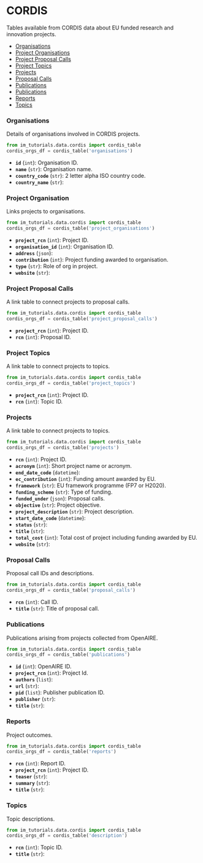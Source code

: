 # CORDIS
 
Tables available from CORDIS data about EU funded research and innovation
projects.

 - [Organisations](#organisations)
 - [Project Organisations](#project-organisations)
 - [Project Proposal Calls](#project-proposal-calls)
 - [Project Topics](#project-topics)
 - [Projects](#projects)
 - [Proposal Calls](#proposal-calls)
 - [Publications](#publications)
 - [Publications](#publications)
 - [Reports](#reports)
 - [Topics](#topics)

### Organisations
 
Details of organisations involved in CORDIS projects.
 
```python 
from im_tutorials.data.cordis import cordis_table
cordis_orgs_df = cordis_table('organisations')
```

- **`id`** (`int`): Organisation ID.
- **`name`** (`str`): Organisation name.
- **`country_code`** (`str`): 2 letter alpha ISO country code.
- **`country_name`** (`str`):


### Project Organisation
 
Links projects to organisations.

```python 
from im_tutorials.data.cordis import cordis_table
cordis_orgs_df = cordis_table('project_organisations')
```

- **`project_rcn`** (`int`): Project ID.
- **`organisation_id`** (`int`): Organisation ID.
- **`address`** (`json`): 
- **`contribution`** (`int`): Project funding awarded to organisation.
- **`type`** (`str`): Role of org in project.
- **`website`** (`str`):


### Project Proposal Calls
 
A link table to connect projects to proposal calls.

```python 
from im_tutorials.data.cordis import cordis_table
cordis_orgs_df = cordis_table('project_proposal_calls')
```

- **`project_rcn`** (`int`): Project ID.
- **`rcn`** (`int`): Proposal ID.


### Project Topics
 
A link table to connect projects to topics.

```python 
from im_tutorials.data.cordis import cordis_table
cordis_orgs_df = cordis_table('project_topics')
```

- **`project_rcn`** (`int`): Project ID.
- **`rcn`** (`int`): Topic ID.


### Projects
 
A link table to connect projects to topics.

```python 
from im_tutorials.data.cordis import cordis_table
cordis_orgs_df = cordis_table('projects')
```

- **`rcn`** (`int`): Project ID.
- **`acronym`** (`int`): Short project name or acronym.
- **`end_date_code`** (`datetime`): 
- **`ec_contribution`** (`int`): Funding amount awarded by EU.
- **`framework`** (`str`): EU framework programme (FP7 or H2020).
- **`funding_scheme`** (`str`): Type of funding.
- **`funded_under`** (`json`): Proposal calls.
- **`objective`** (`str`): Project objective.
- **`project_description`** (`str`): Project description.
- **`start_date_code`** (`datetime`):
- **`status`** (`str`):
- **`title`** (`str`):
- **`total_cost`** (`int`): Total cost of project including funding awarded by EU.
- **`website`** (`str`):


### Proposal Calls
 
Proposal call IDs and descriptions.

```python 
from im_tutorials.data.cordis import cordis_table
cordis_orgs_df = cordis_table('proposal_calls')
```

- **`rcn`** (`int`): Call ID.
- **`title`** (`str`): Title of proposal call.


### Publications

Publications arising from projects collected from OpenAIRE.

```python 
from im_tutorials.data.cordis import cordis_table
cordis_orgs_df = cordis_table('publications')
```

- **`id`** (`int`): OpenAIRE ID.
- **`project_rcn`** (`int`): Project Id.
- **`authors`** (`list`):
- **`url`** (`str`):
- **`pid`** (`list`): Publisher publication ID.
- **`publisher`** (`str`):
- **`title`** (`str`):


### Reports
 
Project outcomes.

```python 
from im_tutorials.data.cordis import cordis_table
cordis_orgs_df = cordis_table('reports')
```

- **`rcn`** (`int`): Report ID.
- **`project_rcn`** (`int`): Project ID.
- **`teaser`** (`str`):
- **`summary`** (`str`):
- **`title`** (`str`):


### Topics

Topic descriptions.

```python 
from im_tutorials.data.cordis import cordis_table
cordis_orgs_df = cordis_table('description')
```

- **`rcn`** (`int`): Topic ID.
- **`title`** (`str`):
